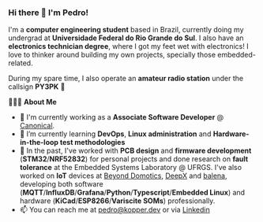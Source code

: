 ### Hi there 👋 I'm Pedro!

I'm a **computer engineering student** based in Brazil, currently doing my undergrad at **Universidade Federal do Rio Grande do Sul**. I also have an **electronics technician degree**, where I got my feet wet with electronics! I love to thinker around building my own projects, specially those embedded-related. 

During my spare time, I also operate an **amateur radio station** under the callsign **PY3PK** :satellite:

👨🏻‍💻  **About Me**
- 🔭 I'm currently working as a **Associate Software Developer** @ [Canonical](https://canonical.com).
- 🌱 I’m currently learning **DevOps**, **Linux administration** and **Hardware-in-the-loop test methodologies**
- :memo: In the past, I've worked with **PCB design** and **firmware development** (**STM32**/**NRF52832**) for personal projects and done research on **fault tolerance** at the Embedded Systems Laboratory @ UFRGS. I've also worked on **IoT** devices at [Beyond Domotics](https://beyond.dm/), [DeepX](https://www.deepx.it/) and [balena](https://balena.io), developing both software (**MQTT**/**InfluxDB**/**Grafana**/**Python**/**Typescript**/**Embedded Linux**) and hardware (**KiCad**/**ESP8266**/**Variscite SOMs**) professionally.
- 📫 You can reach me at pedro@kopper.dev or via [Linkedin](https://www.linkedin.com/in/phckopper/)
